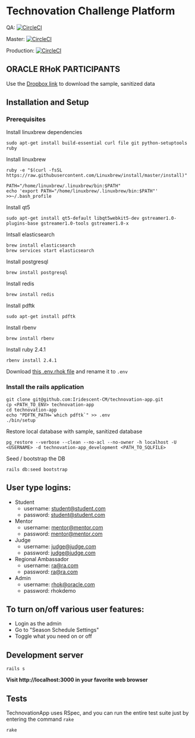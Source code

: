 # Technovation Challenge Platform

QA: [![CircleCI](https://circleci.com/gh/Iridescent-CM/technovation-app/tree/qa.svg?style=svg&circle-token=2761348ab1cf794859c6cc40536654b342a8a9d1)](https://circleci.com/gh/Iridescent-CM/technovation-app/tree/qa)

Master: [![CircleCI](https://circleci.com/gh/Iridescent-CM/technovation-app/tree/master.svg?style=svg&circle-token=2761348ab1cf794859c6cc40536654b342a8a9d1)](https://circleci.com/gh/Iridescent-CM/technovation-app/tree/master)

Production: [![CircleCI](https://circleci.com/gh/Iridescent-CM/technovation-app/tree/production.svg?style=svg&circle-token=2761348ab1cf794859c6cc40536654b342a8a9d1)](https://circleci.com/gh/Iridescent-CM/technovation-app/tree/production)

## ORACLE RHoK PARTICIPANTS

Use the [Dropbox
link](https://www.dropbox.com/s/rz6eeajncjt2veq/sanitized_technovation_psql_data.sql?dl=0) to download the sample, sanitized data

## Installation and Setup

### Prerequisites

Install linuxbrew dependencies

```
sudo apt-get install build-essential curl file git python-setuptools ruby
```

Install linuxbrew

```
ruby -e "$(curl -fsSL https://raw.githubusercontent.com/Linuxbrew/install/master/install)"
```

```
PATH="/home/linuxbrew/.linuxbrew/bin:$PATH"
echo 'export PATH="/home/linuxbrew/.linuxbrew/bin:$PATH"' >>~/.bash_profile
```

Install qt5

```
sudo apt-get install qt5-default libqt5webkit5-dev gstreamer1.0-plugins-base gstreamer1.0-tools gstreamer1.0-x
```

Intsall elasticsearch

```
brew install elasticsearch
brew services start elasticsearch
```

Install postgresql

```
brew install postgresql
```

Install redis

```
brew install redis
```

Install pdftk

```
sudo apt-get install pdftk
```

Install rbenv

```
brew install rbenv
```

Install ruby 2.4.1

```
rbenv install 2.4.1
```

Download [this .env.rhok file](https://www.dropbox.com/s/8yih4rf0z68ba9i/.env.rhok?dl=0) and rename it to `.env`

### Install the rails application

```
git clone git@github.com:Iridescent-CM/technovation-app.git
cp <PATH_TO_ENV> technovation-app
cd technovation-app
echo "PDFTK_PATH=`which pdftk`" >> .env
./bin/setup
```

Restore local database with sample, sanitized database

```
pg_restore --verbose --clean --no-acl --no-owner -h localhost -U <USERNAME> -d technovation-app_development <PATH_TO_SQLFILE>
```

Seed / bootstrap the DB

```
rails db:seed bootstrap
```

## User type logins:

* Student
  * username: student@student.com
  * password: student@student.com
* Mentor
  * username: mentor@mentor.com
  * password: mentor@mentor.com
* Judge
  * username: judge@judge.com
  * password: judge@judge.com
* Regional Ambassador
  * username: ra@ra.com
  * password: ra@ra.com
* Admin
  * username: rhok@oracle.com
  * password: rhokdemo

## To turn on/off various user features:

  * Login as the admin
  * Go to "Season Schedule Settings"
  * Toggle what you need on or off

## Development server

```
rails s
```

**Visit http://localhost:3000 in your favorite web browser**

## Tests

TechnovationApp uses RSpec, and you can run the entire test suite just by entering the command `rake`

```
rake
```
